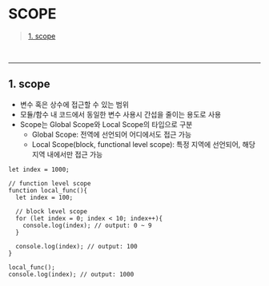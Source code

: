 # SCOPE

> [1. scope](#1-scope)

<br><hr>

## 1. scope

- 변수 혹은 상수에 접근할 수 있는 범위
- 모듈/함수 내 코드에서 동일한 변수 사용시 간섭을 줄이는 용도로 사용
- Scope는 Global Scope와 Local Scope의 타입으로 구분
  - Global Scope: 전역에 선언되어 어디에서도 접근 가능
  - Local Scope(block, functional level scope): 특정 지역에 선언되어, 해당 지역 내에서만 접근 가능

```
let index = 1000;

// function level scope
function local_func(){
  let index = 100;

  // block level scope
  for (let index = 0; index < 10; index++){
    console.log(index); // output: 0 ~ 9
  }

  console.log(index); // output: 100
}

local_func();
console.log(index); // output: 1000
```
